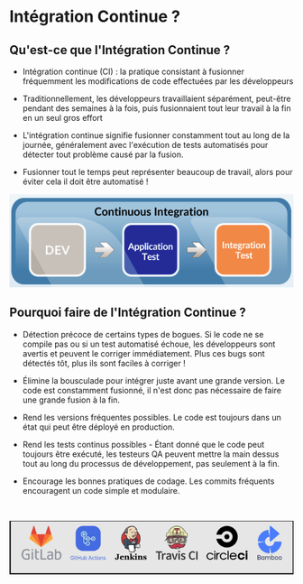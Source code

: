 # Intégration Continue ?

## Qu'est-ce que l'Intégration Continue ?

- Intégration continue (CI) : la pratique consistant à fusionner fréquemment les modifications de code effectuées par les développeurs

- Traditionnellement, les développeurs travaillaient séparément, peut-être pendant des semaines à la fois, puis fusionnaient tout leur travail à la fin en un seul gros effort

- L'intégration continue signifie fusionner constamment tout au long de la journée, généralement avec l'exécution de tests automatisés pour détecter tout problème causé par la fusion.

- Fusionner tout le temps peut représenter beaucoup de travail, alors pour éviter cela il doit être automatisé !

![ci_1](./images/ci_1.png)

## Pourquoi faire de l'Intégration Continue ?

- Détection précoce de certains types de bogues. Si le code ne se compile pas ou si un test automatisé échoue, les développeurs sont avertis et peuvent le corriger immédiatement. Plus ces bugs sont détectés tôt, plus ils sont faciles à corriger !

- Élimine la bousculade pour intégrer juste avant une grande version. Le code est constamment fusionné, il n'est donc pas nécessaire de faire une grande fusion à la fin.

- Rend les versions fréquentes possibles. Le code est toujours dans un état qui peut être déployé en production.

- Rend les tests continus possibles - Étant donné que le code peut toujours être exécuté, les testeurs QA peuvent mettre la main dessus tout au long du processus de développement, pas seulement à la fin.

- Encourage les bonnes pratiques de codage. Les commits fréquents encouragent un code simple et modulaire.

<br>

![ci_tools](./images/ci_tools.png)